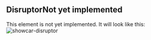 <h2>Disruptor<span class="status deprecated">Not yet implemented</span></h2>
This element is not yet implemented. It will look like this:

<img src="/showcar-ui/docs/assets/images/elements/molecule_disruptor.png" alt="showcar-disruptor" width="">
